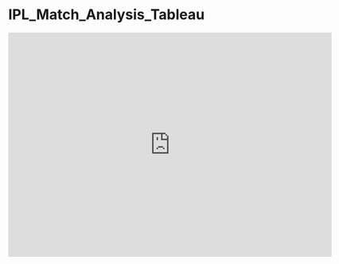 # IPL_Match_Analysis_Tableau

<iframe seamless frameborder="0" src="https://public.tableau.com/views/IPL_MATCH_ANALYSIS/PlayerStatistics?:language=en-US&:display_count=n&:origin=viz_share_link" width = '650' height = '450' scrolling='yes' ></iframe>

